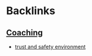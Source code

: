 
# Backlinks
## [Coaching](<Coaching.md>)
- [trust and safety environment](<trust and safety environment.md>)

